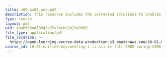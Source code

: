 ```yaml
---
title: s09_ps07_sol.pdf
description: This resource includes the corrected solutions to problem set.
type: course
layout: pdf
uid: a940f93ed60943c37a7eebb1029e0305
file_type: application/pdf
file_location: >-
  https://open-learning-course-data-production.s3.amazonaws.com/16-01-unified-engineering-i-ii-iii-iv-fall-2005-spring-2006/a940f93ed60943c37a7eebb1029e0305_s09_ps07_sol.pdf
course_id: 16-01-unified-engineering-i-ii-iii-iv-fall-2005-spring-2006
---
```


